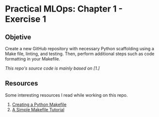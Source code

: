 # Practical MLOps: Chapter 1 - Exercise 1

## Objetive
Create a new GitHub repository with necessary Python scaffolding using a Make file, linting, and testing. Then, perform additional steps such as code formatting in your Makefile.

*This repo's source code is mainly based on [1.]*

## Resources 
Some interesting resources I read while working on this repo.
1. [Creating a Python Makefile](https://earthly.dev/blog/python-makefile/)
2. [A Simple Makefile Tutorial](https://www.cs.colby.edu/maxwell/courses/tutorials/maketutor/)

